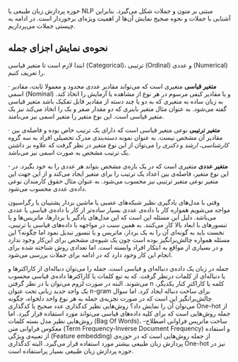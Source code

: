 حوزه پردازش زبان طبیعی یا NLP مبتنی بر متون و جملات شکل می‌گیرد. بنابراین آشنایی با جملات و نحوه صحیح نمایش آن‌ها از اهمیت ویژه‌ای برخوردار است. در ادامه به چیستی جملات می‌پردازیم.

## نحوه‌ی نمایش اجزای جمله

 ابتدا لازم است تا متغیر قیاسی (Categorical)، ترتیبی (Ordinal) و عددی (Numerical) را تعریف کنیم. 

·     **متغیر قیاسی** متغیری است که می‌تواند مقادیر عددی محدود و معمولا ثابت، مقادیر اسمی (Nominal) و یا مقادیر کیفی مرسوم در هر نوع از مشاهده یا آزمایش را اتخاذ کند. به زبان ساده به متغیری که به دو یا چند دسته از مقادیر قابل تفکیک باشد متغیر قیاسی گفته می‌شود. به عنوان مثال متغیر باینری که دو مقدار صفر و یک را اتخاذ می‌کند نیز یک متغیر قیاسی است. این نوع متغیر را متغیر اسمی نیز می‌نامند. 

·     **متغیر ترتیبی** نوعی متغیر قیاسی است که دارای یک ترتیب خاص بوده و فاصله‌ی بین مقادیر آن مشخص نیست. به عنوان نمونه دسته‌بندی مدرک تحصیلی افراد به سه گروه *کارشناسی*، *ارشد* و *دکتری* را می‌توان از این نوع متغیر در نظر گرفت که علاوه بر داشتن یک ترتیب مشخص به صورت اسمی نیز می‌باشد.

**·**     **متغیر عددی** متغیری است که در یک بازه‌ی مشخص بتواند هر عددی را به خود بگیرد. در این نوع متغیر، فاصله‌ی بین اعداد یک ترتیب را برای متغیر ایجاد می‌کند و از این جهت این متغیر نوعی متغیر ترتیبی نیز محسوب می‌شود. به عنوان مثال حقوق کارمندان نوعی داده‌ی عددی محسوب می‌شود.

وقتی با مدل‌های یادگیری نظیر شبکه‌های عصبی یا ماشین بردار پشتیبان یا رگراسیون مواجه می‌شویم همواره کار با داده‌ی عددی بسیار ساده‌تر از کار با داده‌ی قیاسی یا عددی می‌باشد. دلیل این مسئله این است که این مدل‌های یادگیر با بردارها، ماتریس‌ها و یا تنسورهای با ابعاد بالا کار می‌کنند. به همین سبب در مواجهه با داده‌های قیاسی یا ترتیبی، نخست باید به گونه‌ای آن را به یک بردار، ماتریس و یا تنسور تبدیل نمود اما چگونه؟ این مسئله همواره چالش‌برانگیز بوده است چون یک شیوه‌ی مشخص برای این‌کار وجود ندارد و در بسیاری از مواقع به ابتکار افراد وابسته است. اما تعدادی روش شناخته شده برای انجام این کار وجود دارد که در ادامه برای جملات بررسی می‌شود. 

جمله در زبان یک داده‌ی دنباله‌ای و قیاسی است. جمله را می‌توان دنباله‌ای از کاراکترها و یا دنباله‌ای از کلمات درنظر گرفت. که به تبع کلمات یا کاراکترها داده‌ی قیاسی محسوب می‌شوند. البته در صورت لزوم می‌توان با در نظر گرفتن n کلمه یا کاراکترِ کنار یکدیگر، یک واحد جدید زبانی تحت عنوان n-gram برای ساخت دنباله ایجاد کرد. اما سوال چالش‌برانگیز این است که در صورت تجزیه‌ی جمله به هر نوع واحد دلخواه، چگونه می‌توان آن را نمایش داد؟ روش‌هایی نظیر کدگذاری عدد صحیح یا کدگذاری One-hot از جمله روش‌هایی است که برای کلیه داده‌های قیاسی می‌تواند مورد استفاده قرار گیرد. اما روش‌هایی نظیر مدل بسته کلمات (Bag Of Words)، ساخت ماتریس فراوانی اصطلاح- معکوس فراوانی متن (Term Frequency-Inverse Document Frequency)  و استفاده از تعبیه‌ی ویژگی (Feature embedding) از جمله روش‌هایی است که در حوزه‌ی پردازش زبان طبیعی بیشتر مورد استفاده قرار می‌گیرد. البته کدگذاری One-hot نیز در حوزه پردازش زبان طبیعی بسیار پراستفاده است. 